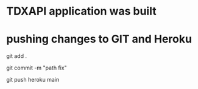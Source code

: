 # TDXAPI application was built 


# pushing changes to GIT and Heroku

git add .

git commit -m "path fix"

git push heroku main